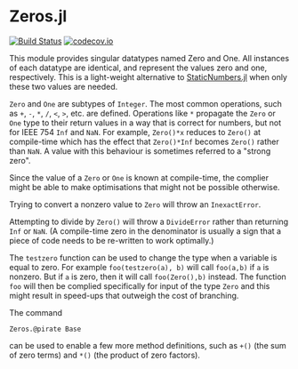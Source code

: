 # Zeros.jl

[![Build Status](https://travis-ci.org/perrutquist/Zeros.jl.svg?branch=master)](https://travis-ci.org/perrutquist/Zeros.jl)
[![codecov.io](http://codecov.io/github/perrutquist/Zeros.jl/coverage.svg?branch=master)](http://codecov.io/github/perrutquist/Zeros.jl?branch=master)

This module provides singular datatypes named Zero and One. All instances of each datatype are identical, and represent the values zero and one, respectively. This is a light-weight alternative to [StaticNumbers.jl](https://github.com/perrutquist/StaticNumbers.jl) when only these two values are needed.

`Zero` and `One` are subtypes of `Integer`. The most common operations, such as `+`, `-`, `*`, `/`, `<`, `>`, etc. are defined. Operations like `*` propagate the `Zero` or `One` type to their return values in a way that is correct for numbers, but not for IEEE 754 `Inf` and `NaN`. For example, `Zero()*x` reduces to `Zero()` at compile-time which has the effect that `Zero()*Inf` becomes `Zero()` rather than `NaN`. A value with this behaviour is sometimes referred to a "strong zero".

Since the value of a `Zero` or `One` is known at compile-time, the complier might be able to make optimisations that might not be possible otherwise.

Trying to convert a nonzero value to `Zero` will throw an `InexactError`.

Attempting to divide by `Zero()` will throw a `DivideError` rather than returning `Inf` or `NaN`.
(A compile-time zero in the denominator is usually a sign that a piece of code needs to be re-written to work optimally.)

The `testzero` function can be used to change the type when a variable is equal to zero. For example `foo(testzero(a), b)` will call `foo(a,b)` if `a` is nonzero. But if `a` is zero, then it will call `foo(Zero(),b)` instead. The function `foo` will then be complied specifically for input of the type `Zero` and this might result in speed-ups that outweigh the cost of branching.

The command
```
Zeros.@pirate Base
```
can be used to enable a few more method definitions, such as `+()` (the sum of zero terms)
and `*()` (the product of zero factors).

